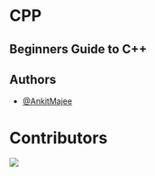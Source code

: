 # CPP
## Beginners Guide to C++
## Authors
- [@AnkitMajee](https://www.github.com/AnkitMajee)
# Contributors
<a href="https://github.com/AnkitMajee/CPP/graphs/contributors">
  <img src="https://contrib.rocks/image?repo=AnkitMajee/CPP" />
</a>
